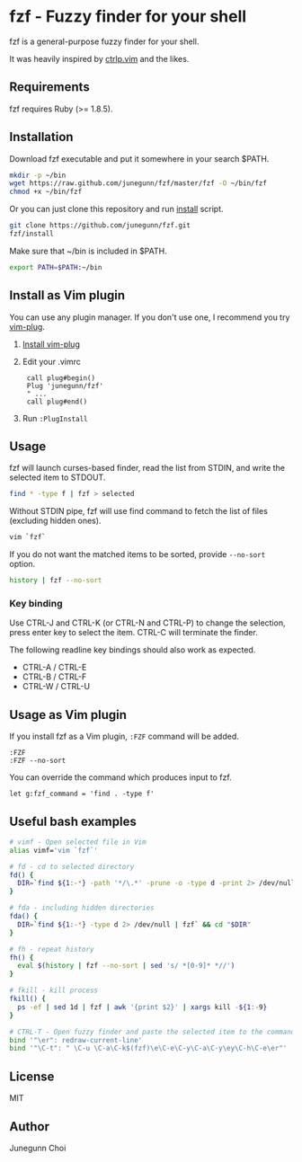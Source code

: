 fzf - Fuzzy finder for your shell
=================================

fzf is a general-purpose fuzzy finder for your shell.

It was heavily inspired by [ctrlp.vim](https://github.com/kien/ctrlp.vim) and
the likes.

Requirements
------------

fzf requires Ruby (>= 1.8.5).

Installation
------------

Download fzf executable and put it somewhere in your search $PATH.

```sh
mkdir -p ~/bin
wget https://raw.github.com/junegunn/fzf/master/fzf -O ~/bin/fzf
chmod +x ~/bin/fzf
```

Or you can just clone this repository and run
[install](https://github.com/junegunn/fzf/blob/master/install) script.

```sh
git clone https://github.com/junegunn/fzf.git
fzf/install
```

Make sure that ~/bin is included in $PATH.

```sh
export PATH=$PATH:~/bin
```

Install as Vim plugin
---------------------

You can use any plugin manager. If you don't use one, I recommend you try
[vim-plug](https://github.com/junegunn/vim-plug).

1. [Install vim-plug](https://github.com/junegunn/vim-plug#usage)
2. Edit your .vimrc

        call plug#begin()
        Plug 'junegunn/fzf'
        " ...
        call plug#end()

3. Run `:PlugInstall`

Usage
-----

fzf will launch curses-based finder, read the list from STDIN, and write the
selected item to STDOUT.

```sh
find * -type f | fzf > selected
```

Without STDIN pipe, fzf will use find command to fetch the list of
files (excluding hidden ones).

```sh
vim `fzf`
```

If you do not want the matched items to be sorted, provide `--no-sort` option.

```sh
history | fzf --no-sort
```

### Key binding

Use CTRL-J and CTRL-K (or CTRL-N and CTRL-P) to change the selection, press
enter key to select the item. CTRL-C will terminate the finder.

The following readline key bindings should also work as expected.

- CTRL-A / CTRL-E
- CTRL-B / CTRL-F
- CTRL-W / CTRL-U

Usage as Vim plugin
-------------------

If you install fzf as a Vim plugin, `:FZF` command will be added.

```vim
:FZF
:FZF --no-sort
```

You can override the command which produces input to fzf.

```vim
let g:fzf_command = 'find . -type f'
```

Useful bash examples
--------------------

```sh
# vimf - Open selected file in Vim
alias vimf='vim `fzf`'

# fd - cd to selected directory
fd() {
  DIR=`find ${1:-*} -path '*/\.*' -prune -o -type d -print 2> /dev/null | fzf` && cd "$DIR"
}

# fda - including hidden directories
fda() {
  DIR=`find ${1:-*} -type d 2> /dev/null | fzf` && cd "$DIR"
}

# fh - repeat history
fh() {
  eval $(history | fzf --no-sort | sed 's/ *[0-9]* *//')
}

# fkill - kill process
fkill() {
  ps -ef | sed 1d | fzf | awk '{print $2}' | xargs kill -${1:-9}
}

# CTRL-T - Open fuzzy finder and paste the selected item to the command line
bind '"\er": redraw-current-line'
bind '"\C-t": " \C-u \C-a\C-k$(fzf)\e\C-e\C-y\C-a\C-y\ey\C-h\C-e\er"'
```

License
-------

MIT

Author
------

Junegunn Choi


